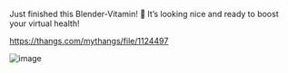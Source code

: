 Just finished this Blender-Vitamin! 💊 It’s looking nice and ready to boost your virtual health!

https://thangs.com/mythangs/file/1124497

![image](https://github.com/user-attachments/assets/f8779c00-6fae-4a24-8e99-0f5f82c2c2c1)

